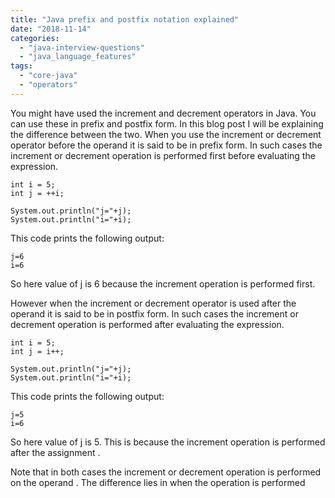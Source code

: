 ```yaml
---
title: "Java prefix and postfix notation explained"
date: "2018-11-14"
categories: 
  - "java-interview-questions"
  - "java_language_features"
tags: 
  - "core-java"
  - "operators"
---
```


You might have used the increment and decrement operators in Java. You can use these in prefix and postfix form. In this blog post I will be explaining the difference between the two. When you use the increment or decrement operator before the operand it is said to be in prefix form. In such cases the increment or decrement operation is performed first before evaluating the expression.

````
int i = 5; 
int j = ++i;

System.out.println("j="+j); 
System.out.println("i="+i);
````

This code prints the following output:

```
j=6
i=6
```

So here value of j is 6 because the increment operation is performed first.

However when the increment or decrement operator is used after the operand it is said to be in postfix form. In such cases the increment or decrement operation is performed after evaluating the expression.

````
int i = 5; 
int j = i++;

System.out.println("j="+j); 
System.out.println("i="+i);
````

This code prints the following output:

```
j=5
i=6
```

So here value of j is 5. This is because the increment operation is performed after the assignment .

Note that in both cases the increment or decrement operation is performed on the operand . The difference lies in when the operation is performed
